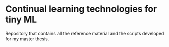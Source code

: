 # Continual learning technologies for tiny ML
Repository that contains all the reference material and the scripts developed for my master thesis.
